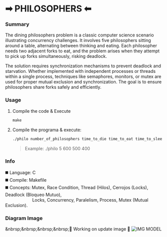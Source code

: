 # ➡︎ PHILOSOPHERS ⬅︎

### Summary
The dining philosophers problem is a classic computer science scenario illustrating concurrency challenges. It involves five philosophers sitting around a table, alternating between thinking and eating. Each philosopher needs two adjacent forks to eat, and the problem arises when they attempt to pick up forks simultaneously, risking deadlock.

The solution requires synchronization mechanisms to prevent deadlock and starvation. Whether implemented with independent processes or threads within a single process, techniques like semaphores, monitors, or mutex are used for proper mutual exclusion and synchronization. The goal is to ensure philosophers share forks safely and efficiently.

### Usage
1) Compile the code & Execute
   ```makefile
   make
   ```
2) Compile the programa & execute:
   ```bash
   ./philo number_of_philosophers time_to_die time_to_eat time_to_sleep (number_of_times_each_philosopher_must_eat)
   ```
   > Example: ./philo 5 600 500 400
   
### Info
◼️ Language: C
<br>
◼️ Compile: Makefile
<br>
◼️ Concepts: Mutex, Race Condition, Thread (Hilos), Cerrojos (Locks), Deadlock (Bloqueo Mutuo), <br>
&nbsp; &nbsp; &nbsp; &nbsp; &nbsp; &nbsp; &nbsp; &nbsp; &nbsp;&nbsp;&nbsp;&nbsp;&nbsp;&nbsp;Locks, Concurrency, Paralelism, Process, Mutex (Mutual Exclusion).

### Diagram Image
&nbrsp;&nbrsp;&nbrsp;&nbrsp;🚧 Working on update image 🚧
![IMG MODEL](https://github.com/brayans22/Philosophers/assets/90729742/6a60f67b-c04c-456f-9de4-ebd81967c598)
